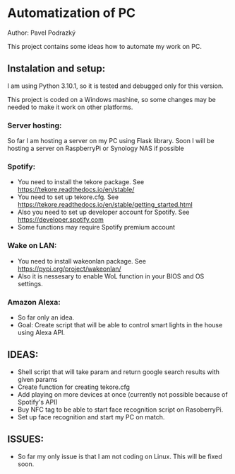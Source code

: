 # Automatization of PC
Author: Pavel Podrazký

This project contains some ideas how to automate my work on PC.

## Instalation and setup:
I am using Python 3.10.1, so it is tested and debugged only for this version.

This project is coded on a Windows mashine, so some changes may be needed to make it work on other platforms.

### Server hosting:
So far I am hosting a server on my PC using Flask library. Soon I will be hosting a server on RaspberryPi or Synology NAS if possible

### Spotify:
* You need to install the tekore package. See https://tekore.readthedocs.io/en/stable/
* You need to set up tekore.cfg. See https://tekore.readthedocs.io/en/stable/getting_started.html
* Also you need to set up developer account for Spotify. See https://developer.spotify.com
* Some functions may require Spotify premium account

### Wake on LAN:
* You need to install wakeonlan package. See https://pypi.org/project/wakeonlan/
* Also it is nessesary to enable WoL function in your BIOS and OS settings.

### Amazon Alexa:
* So far only an idea.
* Goal: Create script that will be able to control smart lights in the house using Alexa API.

## IDEAS:
* Shell script that will take param and return google search results with given params
* Create function for creating tekore.cfg
* Add playing on more devices at once (currently not possible because of Spotify's API)
* Buy NFC tag to be able to start face recognition script on RasoberryPi.
* Set up face recognition and start my PC on match.

## ISSUES:
* So far my only issue is that I am not coding on Linux. This will be fixed soon.
